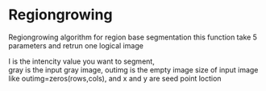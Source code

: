 # Regiongrowing
Regiongrowing algorithm for region base segmentation
this function take 5 parameters
and retrun one logical image

I is the intencity value you want to segment,  
gray is the input gray image, 
outimg is the empty image size of input image like outimg=zeros(rows,cols), and
x and y are seed point loction 
